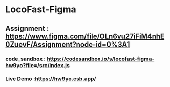 # LocoFast-Figma
## Assignment : https://www.figma.com/file/OLn6vu27iFiM4nhE0ZuevF/Assignment?node-id=0%3A1
### code_sandbox : https://codesandbox.io/s/locofast-figma-hw9yo?file=/src/index.js
### Live Demo :https://hw9yo.csb.app/
